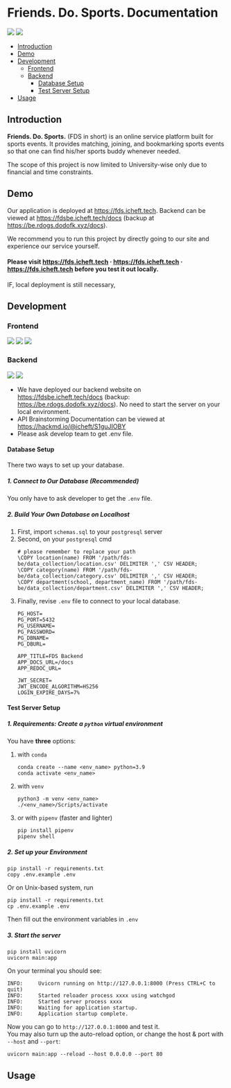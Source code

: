 # Friends. Do. Sports. Documentation


![](https://shields.io/website?down_color=red&down_message=down&up_color=success&up_message=up&style=flat-square&url=https%3A%2F%2Ffds.icheft.tech) ![](https://shields.io/badge/views-31k-red?logo=youtube&style=social)

+ [Introduction](#introduction)
+ [Demo](#demo)
+ [Development](#development)
    + [Frontend](#frontend)
    + [Backend](#backend)
        + [Database Setup](#database-setup)
        + [Test Server Setup](#test-server-setup)
+ [Usage](#usage)

## Introduction

**Friends. Do. Sports.** (FDS in short) is an online service platform built for sports events. It provides matching, joining, and bookmarking sports events so that one can find his/her sports buddy whenever needed. 

The scope of this project is now limited to University-wise only due to financial and time constraints. 

## Demo

Our application is deployed at <https://fds.icheft.tech>. Backend can be viewed at <https://fdsbe.icheft.tech/docs> (backup at <https://be.rdogs.dodofk.xyz/docs>). 

We recommend you to run this project by directly going to our site and experience our service yourself. 

#### Please visit <https://fds.icheft.tech> · <https://fds.icheft.tech> · <https://fds.icheft.tech> before you test it out locally.

IF, local deployment is still necessary,

## Development

### Frontend
![](https://shields.io/badge/platform-Linux%20%7C%20macOS-%23989898?style=flat-square) ![](https://shields.io/badge/Stars-2-lightgrey?logo=github&style=social) ![](https://shields.io/badge/node-%3E%3D%206.0.0-brightgreen?style=flat-square)

### Backend

![](https://shields.io/badge/Stars-2-lightgrey?logo=github&style=social) ![](https://shields.io/badge/python-v3.9-blue?style=flat-square)

* We have deployed our backend website on <https://fdsbe.icheft.tech/docs> (backup: <https://be.rdogs.dodofk.xyz/docs>). No need to start the server on your local environment.
* API Brainstorming Documentation can be viewed at <https://hackmd.io/@icheft/S1guJIOBY>
* Please ask develop team to get .env file. 


#### Database Setup

There two ways to set up your database.

##### 1. Connect to Our Database (Recommended)

You only have to ask developer to get the `.env` file.

##### 2. Build Your Own Database on Localhost

1. First, import `schemas.sql` to your `postgresql` server
2. Second, on your `postgresql` cmd
    ```
    # please remember to replace your path
    \COPY location(name) FROM '/path/fds-be/data_collection/location.csv' DELIMITER ',' CSV HEADER;
    \COPY category(name) FROM '/path/fds-be/data_collection/category.csv' DELIMITER ',' CSV HEADER;
    \COPY department(school, department_name) FROM '/path/fds-be/data_collection/department.csv' DELIMITER ',' CSV HEADER;
    ```
3. Finally, revise `.env` file to connect to your local database.
    ```
    PG_HOST=
    PG_PORT=5432
    PG_USERNAME=
    PG_PASSWORD=
    PG_DBNAME=
    PG_DBURL=

    APP_TITLE=FDS Backend
    APP_DOCS_URL=/docs
    APP_REDOC_URL=

    JWT_SECRET=
    JWT_ENCODE_ALGORITHM=HS256
    LOGIN_EXPIRE_DAYS=7%
    ```

#### Test Server Setup

##### 1. Requirements: Create a `python` virtual environment

You have **three** options:

1. with `conda`
    ```shell
    conda create --name <env_name> python=3.9
    conda activate <env_name>
    ```
2. with `venv`
    ```shell
    python3 -m venv <env_name>
    ./<env_name>/Scripts/activate
    ```
3. or with `pipenv` (faster and lighter)

    ```shell
    pip install pipenv
    pipenv shell
    ```

##### 2. Set up your Environment

```shell
pip install -r requirements.txt
copy .env.example .env
```

Or on Unix-based system, run

```shell
pip install -r requirements.txt
cp .env.example .env
```

Then fill out the environment variables in `.env`

##### 3. Start the server

```shell
pip install uvicorn
uvicorn main:app
```

On your terminal you should see:

```
INFO:     Uvicorn running on http://127.0.0.1:8000 (Press CTRL+C to quit)
INFO:     Started reloader process xxxx using watchgod
INFO:     Started server process xxxx
INFO:     Waiting for application startup.
INFO:     Application startup complete.
```
Now you can go to `http://127.0.0.1:8000` and test it.  
You may also turn up the auto-reload option, or change the host & port with `--host` and `--port`:
```shell
uvicorn main:app --reload --host 0.0.0.0 --port 80
```


## Usage